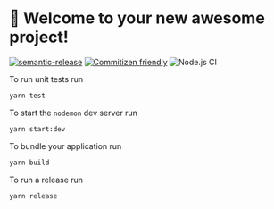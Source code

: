 # 🚀 Welcome to your new awesome project!

[![semantic-release](https://img.shields.io/badge/%20%20%F0%9F%93%A6%F0%9F%9A%80-semantic--release-e10079.svg)](https://github.com/semantic-release/semantic-release) [![Commitizen friendly](https://img.shields.io/badge/commitizen-friendly-brightgreen.svg)](http://commitizen.github.io/cz-cli/)
![Node.js CI](https://github.com/unicorn-froyo/express-js-starter-kit/workflows/Node.js%20CI/badge.svg)

To run unit tests run

```bash
yarn test
```

To start the `nodemon` dev server run

```bash
yarn start:dev
```

To bundle your application run

```bash
yarn build
```

To run a release run

```bash
yarn release
```
